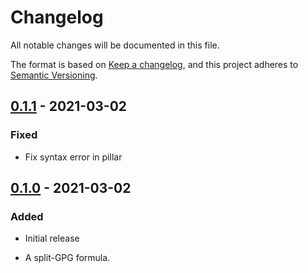 # Changelog

All notable changes will be documented in this file.

The format is based on [Keep a changelog](https://keepachangelog.com/en/1.0.0/),
and this project adheres to [Semantic Versioning](https://semver.org/spec/v2.0.0.html).

## [0.1.1] - 2021-03-02

### Fixed

- Fix syntax error in pillar

## [0.1.0] - 2021-03-02

### Added

- Initial release
- A split-GPG formula.

  [0.1.0]: https://github.com/gonzalo-bulnes/qubes-mgmt-salt-user/releases/tag/qubes-mgmt-salt-user-split-gpg-0.1.0-1
  [0.1.1]: https://github.com/gonzalo-bulnes/qubes-mgmt-salt-user/releases/tag/qubes-mgmt-salt-user-split-gpg-0.1.1-1
